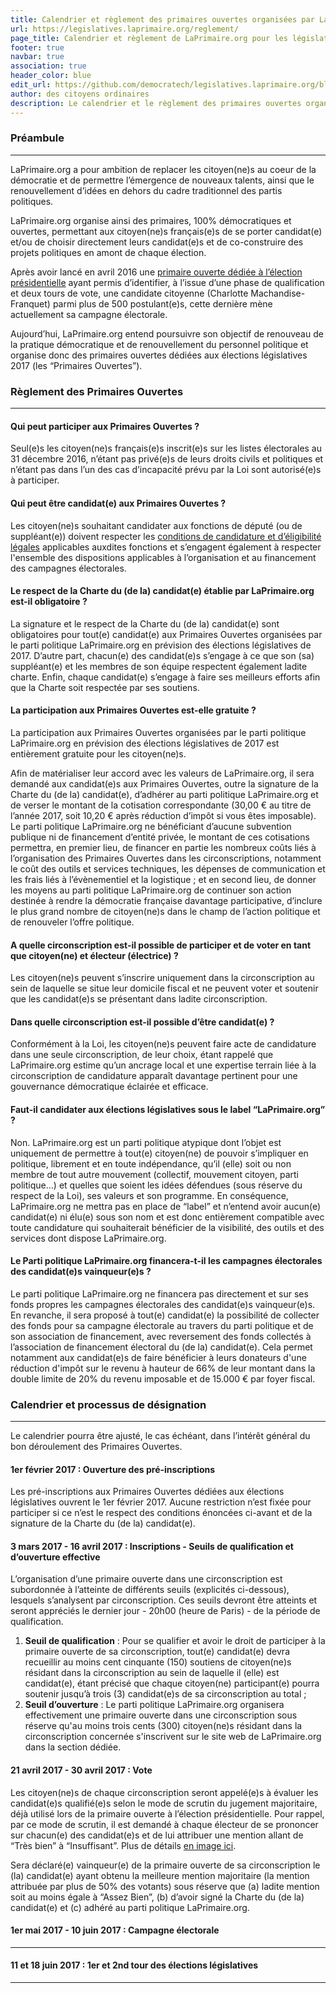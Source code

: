 ```yaml
---
title: Calendrier et règlement des primaires ouvertes organisées par LaPrimaire.org pour les législatives
url: https://legislatives.laprimaire.org/reglement/
page_title: Calendrier et règlement de LaPrimaire.org pour les législatives
footer: true
navbar: true
association: true
header_color: blue
edit_url: https://github.com/democratech/legislatives.laprimaire.org/blob/master/content/reglement.md
author: des citoyens ordinaires
description: Le calendrier et le règlement des primaires ouvertes organisées par LaPrimaire.org en prévision des élections législatives françaises de 2017.
---
```


### Préambule
---

LaPrimaire.org a pour ambition de replacer les citoyen(ne)s au coeur de la démocratie et de permettre l’émergence de nouveaux talents, ainsi que le renouvellement d’idées en dehors du cadre traditionnel des partis politiques.

LaPrimaire.org organise ainsi des primaires, 100% démocratiques et ouvertes, permettant aux citoyen(ne)s français(e)s de se porter candidat(e) et/ou de choisir directement leurs candidat(e)s et de co-construire des projets politiques en amont de chaque élection.

Après avoir lancé en avril 2016 une [primaire ouverte dédiée à l’élection présidentielle](https://laprimaire.org) ayant permis d’identifier, à l’issue d’une phase de qualification et deux tours de vote, une candidate citoyenne (Charlotte Machandise-Franquet) parmi plus de 500 postulant(e)s, cette dernière mène actuellement sa campagne électorale.

Aujourd’hui, LaPrimaire.org entend poursuivre son objectif de renouveau de la pratique démocratique et de renouvellement du personnel politique et organise donc des primaires ouvertes dédiées aux élections législatives 2017 (les “Primaires Ouvertes”).

### Règlement des Primaires Ouvertes
---

#### Qui peut participer aux Primaires Ouvertes ?

Seul(e)s les citoyen(ne)s français(e)s inscrit(e)s sur les listes électorales au 31 décembre 2016, n’étant pas privé(e)s de leurs droits civils et politiques et n’étant pas dans l’un des cas d’incapacité prévu par la Loi sont autorisé(e)s à participer.

#### Qui peut être candidat(e) aux Primaires Ouvertes ?

Les citoyen(ne)s souhaitant candidater aux fonctions de député (ou de suppléant(e)) doivent respecter les [conditions de candidature et d’éligibilité légales](http://www2.assemblee-nationale.fr/decouvrir-l-assemblee/role-et-pouvoirs-de-l-assemblee-nationale/le-depute/l-election-des-deputes) applicables auxdites fonctions et s’engagent également à respecter l'ensemble des dispositions applicables à l’organisation et au financement des campagnes électorales.

#### Le respect de la Charte du (de la) candidat(e) établie par LaPrimaire.org est-il obligatoire ?

La signature et le respect de la Charte du (de la) candidat(e) sont obligatoires pour tout(e) candidat(e) aux Primaires Ouvertes organisées par le parti politique LaPrimaire.org en prévision des élections législatives de 2017. D’autre part, chacun(e) des candidat(e)s s’engage à ce que son (sa) suppléant(e) et les membres de son équipe respectent également ladite charte. Enfin, chaque candidat(e) s’engage à faire ses meilleurs efforts afin que la Charte soit respectée par ses soutiens.

#### La participation aux Primaires Ouvertes est-elle gratuite ?

La participation aux Primaires Ouvertes organisées par le parti politique LaPrimaire.org en prévision des élections législatives de 2017 est entièrement gratuite pour les citoyen(ne)s.

Afin de matérialiser leur accord avec les valeurs de LaPrimaire.org, il sera demandé aux candidat(e)s aux Primaires Ouvertes, outre la signature de la Charte du (de la) candidat(e), d’adhérer au parti politique LaPrimaire.org et de verser le montant de la cotisation correspondante (30,00 € au titre de l’année 2017, soit 10,20 € après réduction d’impôt si vous êtes imposable). Le parti politique LaPrimaire.org ne bénéficiant d’aucune subvention publique ni de financement d’entité privée, le montant de ces cotisations permettra, en premier lieu, de financer en partie les nombreux coûts liés à l’organisation des Primaires Ouvertes dans les circonscriptions, notamment le coût des outils et services techniques, les dépenses de communication et les frais liés à l’évènementiel et la logistique ; et en second lieu, de donner les moyens au parti politique LaPrimaire.org de continuer son action destinée à rendre la démocratie française davantage participative, d’inclure le plus grand nombre de citoyen(ne)s dans le champ de l’action politique et de renouveler l’offre politique.

#### A quelle circonscription est-il possible de participer et de voter en tant que citoyen(ne) et électeur (électrice) ?

Les citoyen(ne)s peuvent s’inscrire uniquement dans la circonscription au sein de laquelle se situe leur domicile fiscal et ne peuvent voter et soutenir que les candidat(e)s se présentant dans ladite circonscription.

#### Dans quelle circonscription est-il possible d’être candidat(e) ?

Conformément à la Loi, les citoyen(ne)s peuvent faire acte de candidature dans une seule circonscription, de leur choix, étant rappelé que LaPrimaire.org estime qu’un ancrage local et une expertise terrain liée à la circonscription de candidature apparaît davantage pertinent pour une gouvernance démocratique éclairée et efficace.

#### Faut-il candidater aux élections législatives sous le label “LaPrimaire.org” ?

Non. LaPrimaire.org est un parti politique atypique dont l’objet est uniquement de permettre à tout(e) citoyen(ne) de pouvoir s’impliquer en politique, librement et en toute indépendance, qu’il (elle) soit ou non membre de tout autre mouvement (collectif, mouvement citoyen, parti politique…) et quelles que soient les idées défendues (sous réserve du respect de la Loi), ses valeurs et son programme. En conséquence, LaPrimaire.org ne mettra pas en place de “label” et n’entend avoir aucun(e) candidat(e) ni élu(e) sous son nom et est donc entièrement compatible avec toute candidature qui souhaiterait bénéficier de la visibilité, des outils et des services dont dispose LaPrimaire.org.

#### Le Parti politique LaPrimaire.org financera-t-il les campagnes électorales des candidat(e)s vainqueur(e)s ?

Le parti politique LaPrimaire.org ne financera pas directement et sur ses fonds propres les campagnes électorales des candidat(e)s vainqueur(e)s. En revanche, il sera proposé à tout(e) candidat(e) la possibilité de collecter des fonds pour sa campagne électorale au travers du parti politique et de son association de financement, avec reversement des fonds collectés à l’association de financement électoral du (de la) candidat(e). Cela permet notamment aux candidat(e)s de faire bénéficier à leurs donateurs d'une réduction d'impôt sur le revenu à hauteur de 66% de leur montant dans la double limite de 20% du revenu imposable et de 15.000 € par foyer fiscal.

### Calendrier et processus de désignation
---

Le calendrier pourra être ajusté, le cas échéant, dans l’intérêt général du bon déroulement des Primaires Ouvertes.

#### __1er février 2017__ : Ouverture des pré-inscriptions

Les pré-inscriptions aux Primaires Ouvertes dédiées aux élections législatives ouvrent le 1er février 2017. Aucune restriction n’est fixée pour participer si ce n’est le respect des conditions énoncées ci-avant et de la signature de la Charte du (de la) candidat(e).

#### __3 mars 2017 - 16 avril 2017__ : Inscriptions - Seuils de qualification et d’ouverture effective

L’organisation d’une primaire ouverte dans une circonscription est subordonnée à l’atteinte de différents seuils (explicités ci-dessous), lesquels s’analysent par circonscription. Ces seuils devront être atteints et seront appréciés le dernier jour - 20h00 (heure de Paris) - de la période de qualification.

1. __Seuil de qualification__ : Pour se qualifier et avoir le droit de participer à la primaire ouverte de sa circonscription, tout(e) candidat(e) devra recueillir au moins cent cinquante (150) soutiens de citoyen(ne)s résidant dans la circonscription au sein de laquelle il (elle) est candidat(e), étant précisé que chaque citoyen(ne) participant(e) pourra soutenir jusqu’à trois (3) candidat(e)s de sa circonscription au total ;
2. __Seuil d’ouverture__ : Le parti politique LaPrimaire.org organisera effectivement une primaire ouverte dans une circonscription sous réserve qu'au moins trois cents (300) citoyen(ne)s résidant dans la circonscription concernée s'inscrivent sur le site web de LaPrimaire.org dans la section dédiée.

#### __21 avril 2017 - 30 avril 2017__ : Vote

Les citoyen(ne)s de chaque circonscription seront appelé(e)s à évaluer les candidat(e)s qualifié(e)s selon le mode de scrutin du jugement majoritaire, déjà utilisé lors de la primaire ouverte à l’élection présidentielle. Pour rappel, par ce mode de scrutin, il est demandé à chaque électeur de se prononcer sur chacun(e) des candidat(e)s et de lui attribuer une mention allant de “Très bien” à “Insuffisant”. Plus de détails [en image ici](https://laprimaire.org/citoyen/vote/tutorial_final). 

Sera déclaré(e) vainqueur(e) de la primaire ouverte de sa circonscription le (la) candidat(e) ayant obtenu la meilleure mention majoritaire (la mention attribuée par plus de 50% des votants) sous réserve que (a) ladite mention soit au moins égale à “Assez Bien”, (b) d’avoir signé la Charte du (de la) candidat(e) et (c) adhéré au parti politique LaPrimaire.org.

#### __1er mai 2017 - 10 juin 2017__ : Campagne électorale
---

#### __11 et 18 juin 2017__ : 1er et 2nd tour des élections législatives
---

